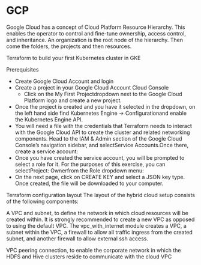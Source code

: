 # GCP
Google Cloud has a concept of Cloud Platform Resource Hierarchy. This enables the operator to control and fine-tune ownership, access control, and inheritance. An organization is the root node of the hierarchy. Then come the folders, the projects and then resources.

Terraform to build your first Kubernetes cluster in GKE

Prerequisites
- Create Google Cloud Account and login
- Create a project in your Google Cloud Account Cloud Console 
  - Click on the My First Projectdropdown next to the Google Cloud Platform logo and create a new project. 
- Once the project is created and you have it selected in the dropdown, on the left hand side find Kubernetes Engine → Configurationand enable the Kubernetes Engine API. 
- You will need a file with the credentials that Terraform needs to interact with the Google Cloud API to create the cluster and related networking components. Head to the IAM & Admin section of the Google Cloud Console’s navigation sidebar, and selectService Accounts.Once there, create a service account:
- Once you have created the service account, you will be prompted to select a role for it. For the purposes of this exercise, you can selectProject: Ownerfrom the Role dropdown menu:
- On the next page, click on CREATE KEY and select a JSON key type. Once created, the file will be downloaded to your computer. 


Terraform configuration layout
The layout of the hybrid cloud setup consists of the following components:

A VPC and subnet, to define the network in which cloud resources will be created within. It is strongly recommended to create a new VPC as opposed to using the default VPC. The vpc_with_internet module creates a VPC, a subnet within the VPC, a firewall to allow all traffic ingress from the created subnet, and another firewall to allow external ssh access.

VPC peering connection, to enable the corporate network in which the HDFS and Hive clusters reside to communicate with the cloud VPC






